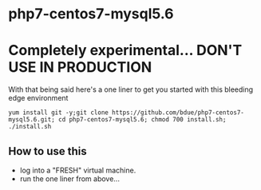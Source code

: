 # php7-centos7-mysql5.6

# Completely experimental... DON'T USE IN PRODUCTION
With that being said here's a one liner to get you started with this bleeding edge environment 
```code
yum install git -y;git clone https://github.com/bdue/php7-centos7-mysql5.6.git; cd php7-centos7-mysql5.6; chmod 700 install.sh; ./install.sh
```
## How to use this
- log into a "FRESH" virtual machine.
- run the one liner from above... 
